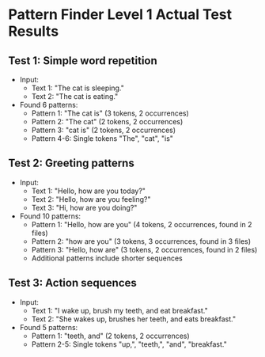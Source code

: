 # Pattern Finder Level 1 Actual Test Results

## Test 1: Simple word repetition
- Input: 
  - Text 1: "The cat is sleeping."
  - Text 2: "The cat is eating."
- Found 6 patterns:
  - Pattern 1: "The cat is" (3 tokens, 2 occurrences)
  - Pattern 2: "The cat" (2 tokens, 2 occurrences)
  - Pattern 3: "cat is" (2 tokens, 2 occurrences)
  - Pattern 4-6: Single tokens "The", "cat", "is"

## Test 2: Greeting patterns
- Input:
  - Text 1: "Hello, how are you today?"
  - Text 2: "Hello, how are you feeling?"
  - Text 3: "Hi, how are you doing?"
- Found 10 patterns:
  - Pattern 1: "Hello, how are you" (4 tokens, 2 occurrences, found in 2 files)
  - Pattern 2: "how are you" (3 tokens, 3 occurrences, found in 3 files)
  - Pattern 3: "Hello, how are" (3 tokens, 2 occurrences, found in 2 files)
  - Additional patterns include shorter sequences

## Test 3: Action sequences
- Input:
  - Text 1: "I wake up, brush my teeth, and eat breakfast."
  - Text 2: "She wakes up, brushes her teeth, and eats breakfast."
- Found 5 patterns:
  - Pattern 1: "teeth, and" (2 tokens, 2 occurrences)
  - Pattern 2-5: Single tokens "up,", "teeth,", "and", "breakfast."